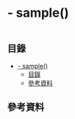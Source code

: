# - sample()

```
```

## 目錄

- [- sample()](#--sample)
	- [目錄](#目錄)
	- [參考資料](#參考資料)

## 參考資料

[]()